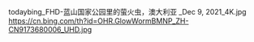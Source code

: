 
todaybing_FHD-蓝山国家公园里的萤火虫，澳大利亚 _Dec 9, 2021_4K.jpg
https://cn.bing.com/th?id=OHR.GlowWormBMNP_ZH-CN9173680006_UHD.jpg
